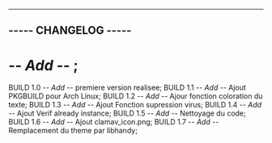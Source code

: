 ---------------------------------------------
-----             CHANGELOG             -----
---------------------------------------------

#  -*- Add -*-  ;


BUILD 1.0
-*- Add -*- premiere version realisee;
BUILD 1.1
-*- Add -*- Ajout PKGBUILD pour Arch Linux;
BUILD 1.2
-*- Add -*- Ajour fonction coloration du texte;
BUILD 1.3
-*- Add -*- Ajout Fonction supression virus;
BUILD 1.4
-*- Add -*- Ajout Verif already instance;
BUILD 1.5
-*- Add -*- Nettoyage du code;
BUILD 1.6
-*- Add -*- Ajout clamav_icon.png;
BUILD 1.7
-*- Add -*- Remplacement du theme par libhandy;
